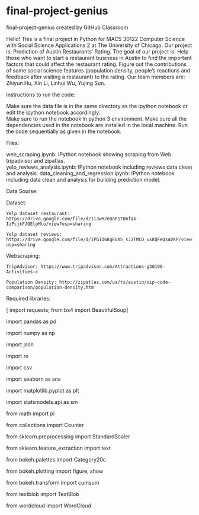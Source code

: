 # final-project-genius
final-project-genius created by GitHub Classroom


Hello! This is a final project in Python for MACS 30122 Computer Science with Social Science Applications 2 at The University of Chicago. Our project is: Prediction of Austin Restaurants’ Rating. The goal of our project is: Help those who want to start a restaurant business in Austin to find the important factors that could affect the restaurant rating. Figure out the contributions of some social science features (population density, people’s reactions and feedback after visiting a restaurant) to the rating. Our team members are: Zhiyun Hu, Xin Li, Linhui Wu, Yujing Sun.


Instructions to run the code:

  Make sure the data file is in the same directory as the ipython notebook or edit the ipython notebook accordingly.  
  Make sure to run the notebook in python 3 environment. Make sure all the dependencies used in the notebook are installed in the local machine.
  Run the code sequentially as given in the notebook.


Files:

  web_scraping.ipynb: IPython notebook showing scraping from Web. tripadvisor and zipatlas.  
  yelp_reviews_analysis.ipynb: IPython notebook including reviews data clean and analysis. 
  data_cleaning_and_regression.ipynb: IPython notebook including data clean and analysis for building prediction model.


Data Sourse:

  Dataset:
  
    Yelp dataset restaurant: https://drive.google.com/file/d/1i3wH2eUaF1tD6fqk-IzPcjkFJQElpMlu/view?usp=sharing
    
    Yelp dataset reviews: https://drive.google.com/file/d/1PG1D6KgEVX5_sJ2TMCD_uxKQFeQsAVKP/view?usp=sharing
    
  Webscraping:
  
    TripAdvisor: https://www.tripadvisor.com/Attractions-g30196-Activities-c
    
    Population Density: http://zipatlas.com/us/tx/austin/zip-code-comparison/population-density.htm



Required libraries:

  [ import requests; from bs4 import BeautifulSoup]
  
  import pandas as pd
  
  import numpy as np
  
  import json
  
  import re
  
  import csv
  
  import seaborn as sns
  
  import matplotlib.pyplot as plt
  
  import statsmodels.api as sm
  
  from math import pi
  
  from collections import Counter
  
  from sklearn.preprocessing import StandardScaler
  
  from sklearn.feature_extraction import text
  
  from bokeh.palettes import Category20c
  
  from bokeh.plotting import figure, show
  
  from bokeh.transform import cumsum
  
  from textblob import TextBlob
  
  from wordcloud import WordCloud
  

